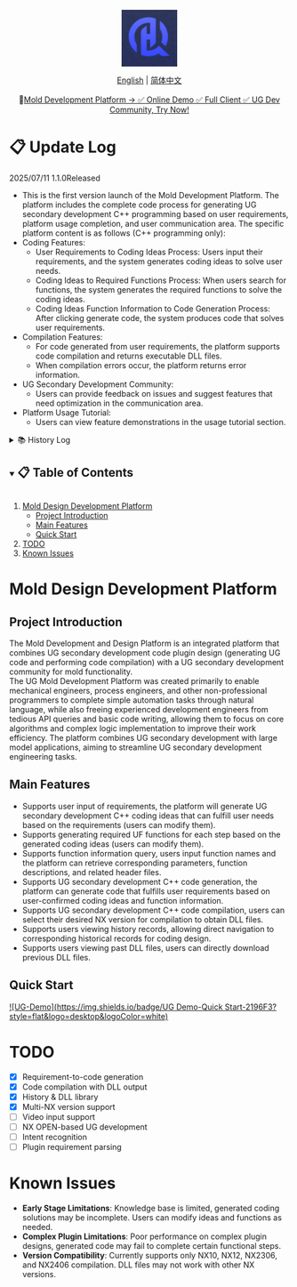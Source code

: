 <div align="center">
<!-- logo -->
<p align="center">
  <img src="docs/image/UG-logo.png" width="100px" style="vertical-align:middle;">
</p>

<!-- language -->
[English](README.md) | [简体中文](README_zh-CN.md)
<br>
<br>
🚀<a href="http://ughelper.huiqi-service.cn/#/login">Mold Development Platform → ✅ Online Demo ✅ Full Client ✅ UG Dev Community, Try Now! </a>
</div>

# 📋 Update Log

  2025/07/11 1.1.0Released
  
- This is the first version launch of the Mold Development Platform. The platform includes the complete code process for generating UG secondary development C++ programming based on user requirements, platform usage completion, and user communication area. The specific platform content is as follows (C++ programming only):
- Coding Features:
  - User Requirements to Coding Ideas Process: Users input their requirements, and the system generates coding ideas to solve user needs.
  - Coding Ideas to Required Functions Process: When users search for functions, the system generates the required functions to solve the coding ideas.
  - Coding Ideas Function Information to Code Generation Process: After clicking generate code, the system produces code that solves user requirements.
- Compilation Features:
  - For code generated from user requirements, the platform supports code compilation and returns executable DLL files.
  - When compilation errors occur, the platform returns error information.
- UG Secondary Development Community:
  - Users can provide feedback on issues and suggest features that need optimization in the communication area.
- Platform Usage Tutorial:
  - Users can view feature demonstrations in the usage tutorial section.

<details>
  <summary>📚 History Log</summary>
  
  <details>
    <summary>2025/07/11 1.1.0 Released</summary>
    <ul>
      <li>UG Mold Development Platform officially goes live. </li>
    </ul>
  </details>
</details>

<!-- TABLE OF CONTENT -->
<details open="open">
  <summary><h2 style="display: inline-block">📋 Table of Contents</h2></summary>
  <ol>
    <li>
      <a href="#mold-design-development-platform">Mold Design Development Platform</a>
      <ul>
        <li><a href="#project-introduction">Project Introduction</a></li>
        <li><a href="#main-features">Main Features</a></li>
        <li><a href="#quick-start">Quick Start</a>
        </li>
      </ul>
    </li>
    <li><a href="#todo">TODO</a></li>
    <li><a href="#known issues">Known Issues</a></li>
  </ol>
</details>

# Mold Design Development Platform
## Project Introduction
The Mold Development and Design Platform is an integrated platform that combines UG secondary development code plugin design (generating UG code and performing code compilation) with a UG secondary development community for mold functionality.
<br>
The UG Mold Development Platform was created primarily to enable mechanical engineers, process engineers, and other non-professional programmers to complete simple automation tasks through natural language, while also freeing experienced development engineers from tedious API queries and basic code writing, allowing them to focus on core algorithms and complex logic implementation to improve their work efficiency. The platform combines UG secondary development with large model applications, aiming to streamline UG secondary development engineering tasks.

## Main Features
- Supports user input of requirements, the platform will generate UG secondary development C++ coding ideas that can fulfill user needs based on the requirements (users can modify them).
- Supports generating required UF functions for each step based on the generated coding ideas (users can modify them).
- Supports function information query, users input function names and the platform can retrieve corresponding parameters, function descriptions, and related header files.
- Supports UG secondary development C++ code generation, the platform can generate code that fulfills user requirements based on user-confirmed coding ideas and function information.
- Supports UG secondary development C++ code compilation, users can select their desired NX version for compilation to obtain DLL files.
- Supports users viewing history records, allowing direct navigation to corresponding historical records for coding design.
- Supports users viewing past DLL files, users can directly download previous DLL files.

## Quick Start
[![UG-Demo](https://img.shields.io/badge/UG Demo-Quick Start-2196F3?style=flat&logo=desktop&logoColor=white)](http://ughelper.huiqi-service.cn/#/login)

# TODO
- [x] Requirement-to-code generation
- [x] Code compilation with DLL output
- [x] History & DLL library
- [x] Multi-NX version support
- [ ] Video input support
- [ ] NX OPEN-based UG development
- [ ] Intent recognition
- [ ] Plugin requirement parsing

# Known Issues
- **Early Stage Limitations**: Knowledge base is limited, generated coding solutions may be incomplete. Users can modify ideas and functions as needed.
- **Complex Plugin Limitations**: Poor performance on complex plugin designs, generated code may fail to complete certain functional steps.
- **Version Compatibility**: Currently supports only NX10, NX12, NX2306, and NX2406 compilation. DLL files may not work with other NX versions.
